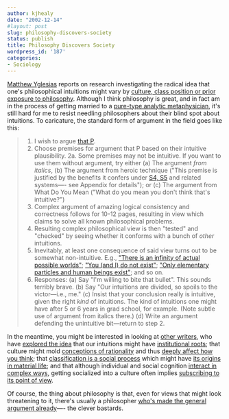 ```yaml
---
author: kjhealy
date: "2002-12-14"
#layout: post
slug: philosophy-discovers-society
status: publish
title: Philosophy Discovers Society
wordpress_id: '187'
categories:
- Sociology
---
```


[Matthew Yglesias](http://www.matthewyglesias.com/ "Matthew Yglesias") reports on research investigating the radical idea that one's philosophical intuitions might vary by [culture, class position or prior exposure to philosophy](http://ruccs.rutgers.edu/ArchiveFolder/Research%20Group/Publications/Metaskept.htm). Although I think philosophy is great, and in fact am in the process of getting married to a [pure-type analytic metaphysician](), it's still hard for me to resist needling philosophers about their blind spot about intuitions. To caricature, the standard form of argument in the field goes like this:

> 1. I wish to argue [that P](http://www.u.arizona.edu/~chalmers/misc/proofs.html).
> 2. Choose premises for argument that P based on their intuitive plausibility.
> 2a. Some premises may not be intuitive. If you want to use them without argument, try either (a) The argument *from italics*, (b) The argument from heroic technique ("This premise is justified by the benefits it confers under [S4, S5](http://web.clas.ufl.edu/users/jzeman/modallogic/chapter15.htm) and related systems—- see Appendix for details"); or (c) The argument from What Do You Mean ("What do you mean you don't think that's intuitive?")
> 3. Complex argument of amazing logical consistency and correctness follows for 10-12 pages, resulting in view which claims to solve all known philosophical problems.
> 4. Resulting complex philosophical view is then "tested" and "checked" by seeing whether it conforms with a bunch of *other* intuitions.
> 5. Inevitably, at least one consequence of said view turns out to be somewhat non-intuitive. E.g., ["There is an infinity of actual possible worlds"](http://www.amazon.com/exec/obidos/tg/detail/-/0631224262); ["You (and I) do not exist"](http://www.nyu.edu/gsas/dept/philo/faculty/unger/); ["Only elementary particles and human beings exist"](http://www.nd.edu/~ndphilo/faculty/pva.htm); and so on.
> 6. Responses: (a) Say "I'm willing to bite that bullet". This sounds terribly brave. (b) Say "Our intuitions are divided, so spoils to the victor—i.e., me." (c) Insist that your conclusion really is intuitive, given the right *kind* of intuitions. The kind of intuitions one might have after 5 or 6 years in grad school, for example. (Note subtle use of argument from italics there.) (d) Write an argument defending the unintuitive bit—return to step 2.

In the meantime, you might be interested in looking at [other writers](http://www.amazon.com/exec/obidos/ASIN/0029079373), who have [explored the idea](http://www.amazon.com/exec/obidos/ASIN/0385058985) that our intuitions might have [institutional roots](http://search.barnesandnoble.com/textbooks/booksearch/isbninquiry.asp?isbn=0815602065); that culture might mold [conceptions of rationality](http://search.barnesandnoble.com/textbooks/booksearch/isbnInquiry.asp?isbn=052162990X) and thus [deeply affect how you think](http://www.amazon.com/exec/obidos/tg/detail/-/0521459761); that [classification is a social process](http://search.barnesandnoble.com/textbooks/booksearch/isbnInquiry.asp?isbn=0262522950) which might have [its origins in material life](http://csf.colorado.edu/psn/marx/Archive/1845-Theses/); and that although individual and social cognition [interact in complex ways](http://www.amazon.com/exec/obidos/tg/detail/-/0262581469), getting socialized into a culture often implies [subscribing to its point of view](http://www.economics.laurentian.ca/Strategic_Think.27/Modules/Course_Schedule.98/Rationality/Do_Economists_Freeride.htm).

Of course, the thing about philosophy is that, even for views that might look threatening to it, there's usually a philosopher [who's made the general argument already](http://search.barnesandnoble.com/textbooks/booksearch/isbninquiry.asp?userid=1N9LLQ1VTU&isbn=0915144514)—- the clever bastards.
